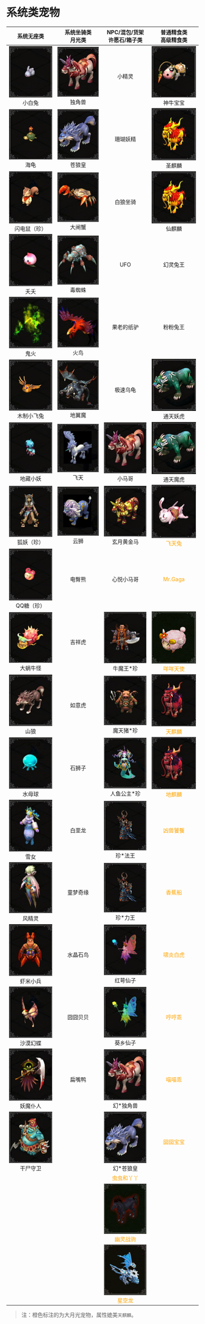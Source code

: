 # 系统类宠物

|                         系统无座类                         |                系统坐骑类<br/>月光类                |               NPC/混包/货架<br/>许愿石/箱子类                |                  普通精食类<br/>高级精食类                   |
| :--------------------------------------------------------: | :-------------------------------------------------: | :----------------------------------------------------------: | :----------------------------------------------------------: |
|    ![](/static/images/game/chongwu/xbt.jpg)<br/>小白兔     | ![](/static/images/game/chongwu/djs.jpg)<br/>独角兽 |                            小精灵                            |    ![](/static/images/game/chongwu/snbb.jpg)<br/>神牛宝宝    |
|      ![](/static/images/game/chongwu/hg.jpg)<br/>海龟      | ![](/static/images/game/chongwu/clh.jpg)<br/>苍狼皇 |                           珊瑚妖精                           |     ![](/static/images/game/chongwu/sql.jpg)<br/>圣麒麟      |
| ![](/static/images/game/chongwu/sdsz.jpg)<br/>闪电鼠（珍） | ![](/static/images/game/chongwu/dzx.jpg)<br/>大闸蟹 |                           白狼坐骑                           |     ![](/static/images/game/chongwu/sql.jpg)<br/>仙麒麟      |
|      ![](/static/images/game/chongwu/yy.jpg)<br/>夭夭      | ![](/static/images/game/chongwu/dzz.jpg)<br/>毒蜘蛛 |                             UFO                              |                           幻灵兔王                           |
|      ![](/static/images/game/chongwu/gh.jpg)<br/>鬼火      |  ![](/static/images/game/chongwu/hn.jpg)<br/>火鸟   |                          果老的纸驴                          |                           粉粉兔王                           |
| ![](/static/images/game/chongwu/mzxft.jpg)<br/>木制小飞兔  | ![](/static/images/game/chongwu/dym.jpg)<br/>地翼魔 |                           极速乌龟                           |   ![](/static/images/game/chongwu/ttyhmh.jpg)<br/>通天妖虎   |
|   ![](/static/images/game/chongwu/dzxy.jpg)<br/>地藏小妖   |  ![](/static/images/game/chongwu/ft.jpg)<br/>飞天   |     ![](/static/images/game/chongwu/djs.jpg)<br/>小马哥      |   ![](/static/images/game/chongwu/ttyhmh.jpg)<br/>通天魔虎   |
|  ![](/static/images/game/chongwu/hyz.jpg)<br/>狐妖（珍）   |  ![](/static/images/game/chongwu/ys.jpg)<br/>云狮   |  ![](/static/images/game/chongwu/xyhjm.jpg)<br/>玄月黄金马   | <span style="color:orange">![](/static/images/game/chongwu/ftt.jpg)<br/>飞天兔</span> |
|  ![](/static/images/game/chongwu/qqtz.jpg)<br/>QQ糖（珍）  |                       电臀熊                        |                          心悦小马哥                          |          <span style="color:orange">Mr.Gaga</span>           |
|   ![](/static/images/game/chongwu/dwng.jpg)<br/>大蜗牛怪   |                       吉祥虎                        |   ![](/static/images/game/chongwu/nmwz.jpg)<br/>牛魔王*珍    | <span style="color:orange">![](/static/images/game/chongwu/mmts.png)<br/>咩咩天使</span> |
|      ![](/static/images/game/chongwu/sl.jpg)<br/>山狼      |                       如意虎                        |   ![](/static/images/game/chongwu/mtzz.jpg)<br/>魔天猪*珍    | <span style="color:orange">![](/static/images/game/chongwu/tdql.jpg)<br/>天麒麟</span> |
|    ![](/static/images/game/chongwu/smq.jpg)<br/>水母球     |                       石狮子                        |  ![](/static/images/game/chongwu/rygzz.jpg)<br/>人鱼公主*珍  | <span style="color:orange">![](/static/images/game/chongwu/tdql.jpg)<br/>地麒麟</span> |
|      ![](/static/images/game/chongwu/xn.jpg)<br/>雪女      |                       白垩龙                        |    ![](/static/images/game/chongwu/zlwfw.jpg)<br/>珍*法王    |          <span style="color:orange">凶兽饕餮</span>          |
|    ![](/static/images/game/chongwu/fjl.jpg)<br/>风精灵     |                      童梦奇缘                       |    ![](/static/images/game/chongwu/zlwfw.jpg)<br/>珍*力王    |           <span style="color:orange">香蕉船</span>           |
|   ![](/static/images/game/chongwu/xmxb.jpg)<br/>虾米小兵   |                      水晶石鸟                       |    ![](/static/images/game/chongwu/hexz.jpg)<br/>红萼仙子    |          <span style="color:orange">啸炎白虎</span>          |
|   ![](/static/images/game/chongwu/smhd.jpg)<br/>沙漠幻蝶   |                      囧囧贝贝                       |    ![](/static/images/game/chongwu/kxxz.jpg)<br/>葵乡仙子    |           <span style="color:orange">哼哼乖</span>           |
|   ![](/static/images/game/chongwu/ympr.jpg)<br/>妖魔仆人   |                       扁嘴鸭                        |    ![](/static/images/game/chongwu/djs.jpg)<br/>幻*独角兽    |           <span style="color:orange">喵喵乖</span>           |
|   ![](/static/images/game/chongwu/gssw.jpg)<br/>干尸守卫   |                        <br/>                        |    ![](/static/images/game/chongwu/clh.jpg)<br/>幻*苍狼皇    |          <span style="color:orange">囶囶宝宝</span>          |
|                           <br/>                            |                        <br/>                        |         <span style="color:orange">虫虫和丫丫</span>         |                            <br/>                             |
|                           <br/>                            |                        <br/>                        | <span style="color:orange">![](/static/images/game/chongwu/ylzj.png)<br/>幽灵战驹</span> |                            <br/>                             |
|                           <br/>                            |                        <br/>                        | <span style="color:orange">![](/static/images/game/chongwu/xkl.png)<br/>星空龙</span> |                            <br/>                             |

>  注：橙色标注的为大月光宠物，属性媲美`天麒麟`。

